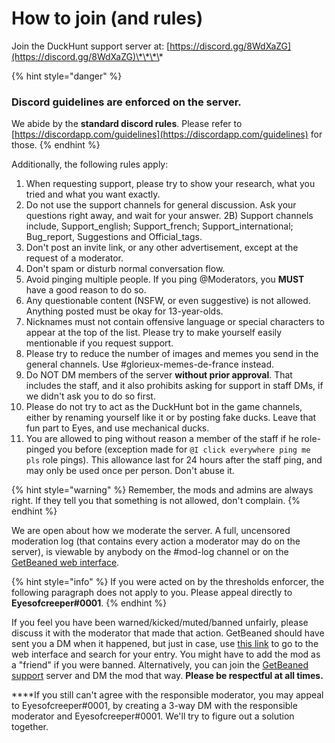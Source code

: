 # How to join \(and rules\)

Join the DuckHunt support server at: [https://discord.gg/8WdXaZG](https://discord.gg/8WdXaZG)\*\*\*\*

{% hint style="danger" %}
### **Discord guidelines are enforced on the server.**

We abide by the **standard discord rules**. Please refer to [https://discordapp.com/guidelines](https://discordapp.com/guidelines) for those.
{% endhint %}

Additionally, the following rules apply:

1. When requesting support, please try to show your research, what you tried and what you want exactly.
2. Do not use the support channels for general discussion. Ask your questions right away, and wait for your answer. 2B\) Support channels include, Support\_english; Support\_french; Support\_international; Bug\_report, Suggestions and Official\_tags.
3. Don't post an invite link, or any other advertisement, except at the request of a moderator.
4. Don't spam or disturb normal conversation flow.
5. Avoid pinging multiple people. If you ping @Moderators, you **MUST** have a good reason to do so. 
6. Any questionable content \(NSFW, or even suggestive\) is not allowed. Anything posted must be okay for 13-year-olds.
7. Nicknames must not contain offensive language or special characters to appear at the top of the list. Please try to make yourself easily mentionable if you request support.
8. Please try to reduce the number of images and memes you send in the general channels. Use \#glorieux-memes-de-france instead.
9. Do NOT DM members of the server **without prior approval**. That includes the staff, and it also prohibits asking for support in staff DMs, if we didn't ask you to do so first.
10. Please do not try to act as the DuckHunt bot in the game channels, either by renaming yourself like it or by posting fake ducks. Leave that fun part to Eyes, and use mechanical ducks.
11. You are allowed to ping without reason a member of the staff if he role-pinged you before \(exception made for `@I click everywhere ping me pls` role pings\). This allowance last for 24 hours after the staff ping, and may only be used once per person. Don't abuse it.



{% hint style="warning" %}
Remember, the mods and admins are always right. If they tell you that something is not allowed, don't complain.
{% endhint %}

We are open about how we moderate the server. A full, uncensored moderation log \(that contains every action a moderator may do on the server\), is viewable by anybody on the \#mod-log channel or on the [GetBeaned web interface](https://getbeaned.me/guilds/195260081036591104).

{% hint style="info" %}
If you were acted on by the thresholds enforcer, the following paragraph does not apply to you. Please appeal directly to **Eyesofcreeper\#0001**.
{% endhint %}

If you feel you have been warned/kicked/muted/banned unfairly, please discuss it with the moderator that made that action. GetBeaned should have sent you a DM when it happened, but just in case, use [this link](https://getbeaned.me/guilds/195260081036591104) to go to the web interface and search for your entry. You might have to add the mod as a "friend" if you were banned. Alternatively, you can join the [GetBeaned support](https://discord.gg/gT5pdgP) server and DM the mod that way. **Please be respectful at all times.**

  
****If you still can't agree with the responsible moderator, you may appeal to Eyesofcreeper\#0001, by creating a 3-way DM with the responsible moderator and Eyesofcreeper\#0001. We'll try to figure out a solution together.

